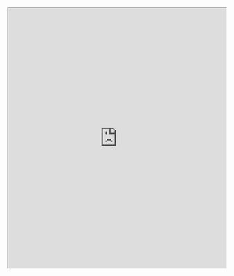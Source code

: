 <iframe src="https://drive.google.com/file/d/15qPKA8zDnGyVMjlbPHlyq_k9_ZA5xtkp/preview" width="100%" height="600px"></iframe>
